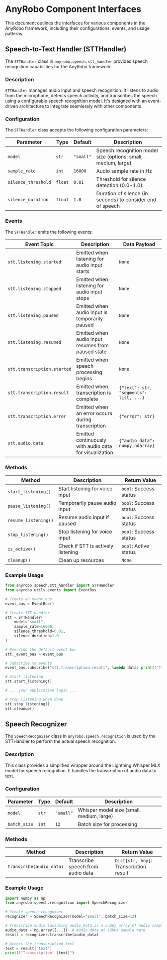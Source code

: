 # AnyRobo Component Interfaces

This document outlines the interfaces for various components in the AnyRobo framework, including their configurations, events, and usage patterns.

## Speech-to-Text Handler (STTHandler)

The `STTHandler` class in `anyrobo.speech.stt_handler` provides speech recognition capabilities for the AnyRobo framework.

### Description

`STTHandler` manages audio input and speech recognition. It listens to audio from the microphone, detects speech activity, and transcribes the speech using a configurable speech recognition model. It's designed with an event-driven architecture to integrate seamlessly with other components.

### Configuration

The `STTHandler` class accepts the following configuration parameters:

| Parameter | Type | Default | Description |
|-----------|------|---------|-------------|
| `model` | `str` | `"small"` | Speech recognition model size (options: small, medium, large) |
| `sample_rate` | `int` | `16000` | Audio sample rate in Hz |
| `silence_threshold` | `float` | `0.01` | Threshold for silence detection (0.0-1.0) |
| `silence_duration` | `float` | `1.0` | Duration of silence (in seconds) to consider end of speech |

### Events

The `STTHandler` emits the following events:

| Event Topic | Description | Data Payload |
|-------------|-------------|--------------|
| `stt.listening.started` | Emitted when listening for audio input starts | `None` |
| `stt.listening.stopped` | Emitted when listening for audio input stops | `None` |
| `stt.listening.paused` | Emitted when audio input is temporarily paused | `None` |
| `stt.listening.resumed` | Emitted when audio input resumes from paused state | `None` |
| `stt.transcription.started` | Emitted when speech processing begins | `None` |
| `stt.transcription.result` | Emitted when transcription is complete | `{"text": str, "segments": list, ...}` |
| `stt.transcription.error` | Emitted when an error occurs during transcription | `{"error": str}` |
| `stt.audio.data` | Emitted continuously with audio data for visualization | `{"audio_data": numpy.ndarray}` |

### Methods

| Method | Description | Return Value |
|--------|-------------|--------------|
| `start_listening()` | Start listening for voice input | `bool`: Success status |
| `pause_listening()` | Temporarily pause audio input | `bool`: Success status |
| `resume_listening()` | Resume audio input if paused | `bool`: Success status |
| `stop_listening()` | Stop listening for voice input | `bool`: Success status |
| `is_active()` | Check if STT is actively listening | `bool`: Active status |
| `cleanup()` | Clean up resources | `None` |

### Example Usage

```python
from anyrobo.speech.stt_handler import STTHandler
from anyrobo.utils.events import EventBus

# Create an event bus
event_bus = EventBus()

# Create STT handler
stt = STTHandler(
    model="small",
    sample_rate=16000,
    silence_threshold=0.01,
    silence_duration=1.0
)

# Override the default event bus
stt._event_bus = event_bus

# Subscribe to events
event_bus.subscribe("stt.transcription.result", lambda data: print(f"Transcription: {data['text']}"))

# Start listening
stt.start_listening()

# ... your application logic ...

# Stop listening when done
stt.stop_listening()
stt.cleanup()
```

## Speech Recognizer

The `SpeechRecognizer` class in `anyrobo.speech.recognition` is used by the STTHandler to perform the actual speech recognition.

### Description

This class provides a simplified wrapper around the Lightning Whisper MLX model for speech recognition. It handles the transcription of audio data to text.

### Configuration

| Parameter | Type | Default | Description |
|-----------|------|---------|-------------|
| `model` | `str` | `"small"` | Whisper model size (small, medium, large) |
| `batch_size` | `int` | `12` | Batch size for processing |

### Methods

| Method | Description | Return Value |
|--------|-------------|--------------|
| `transcribe(audio_data)` | Transcribe speech from audio data | `Dict[str, Any]`: Transcription result |

### Example Usage

```python
import numpy as np
from anyrobo.speech.recognition import SpeechRecognizer

# Create speech recognizer
recognizer = SpeechRecognizer(model="small", batch_size=12)

# Transcribe audio (assuming audio_data is a numpy array of audio samples)
audio_data = np.array([...])  # Audio data at 16kHz sample rate
result = recognizer.transcribe(audio_data)

# Access the transcription text
text = result["text"]
print(f"Transcription: {text}")
```
